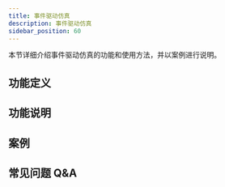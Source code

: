 ```yaml
---
title: 事件驱动仿真
description: 事件驱动仿真
sidebar_position: 60
---
```


本节详细介绍事件驱动仿真的功能和使用方法，并以案例进行说明。

## 功能定义


## 功能说明


## 案例


## 常见问题 Q&A